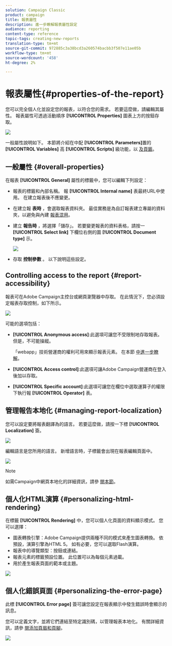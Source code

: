 ```yaml
---
solution: Campaign Classic
product: campaign
title: 報表屬性
description: 進一步瞭解報表屬性設定
audience: reporting
content-type: reference
topic-tags: creating-new-reports
translation-type: tm+mt
source-git-commit: 972885c3a38bcd3a260574bacbb3f507e11ae05b
workflow-type: tm+mt
source-wordcount: '458'
ht-degree: 2%

---
```



# 報表屬性{#properties-of-the-report}

您可以完全個人化並設定您的報表，以符合您的需求。 若要這麼做，請編輯其屬性。 報表屬性可透過活動順序 **[!UICONTROL Properties]** 圖表上方的按鈕存取。

![](assets/s_ncs_advuser_report_properties_01.png)

一般屬性說明如下。 本節將介紹在中配 **[!UICONTROL Parameters]**&#x200B;置的 **[!UICONTROL Variables]** 高 **[!UICONTROL Scripts]** 級功能，以 [及頁籤](../../reporting/using/advanced-functionalities.md)。

## 一般屬性 {#overall-properties}

在報表 **[!UICONTROL General]** 屬性的標籤中，您可以編輯下列設定：

* 報表的標籤和內部名稱。 報 **[!UICONTROL Internal name]** 表最終URL中使用。 在建立報表後不應變更。

* 在建立報 **表時** ，會選取報表資料夾。 最佳實務是為自訂報表建立專屬的資料夾，以避免與內建 [報表混用](../../reporting/using/about-campaign-built-in-reports.md)。

* 建立 **報告時** ，將選擇「儲存」。 若要變更報表的資料表格，請按一 **[!UICONTROL Select link]** 下欄位右側的圖 **[!UICONTROL Document type]** 示。

   ![](assets/s_ncs_advuser_report_properties_02.png)

* 存取 **控制參數** 。 以下說明這些設定。

## Controlling access to the report {#report-accessibility}

報表可在Adobe Campaign主控台或網頁瀏覽器中存取。 在此情況下，您必須設定報表存取控制，如下所示。

![](assets/s_ncs_advuser_report_properties_02b.png)

可能的選項包括：

* **[!UICONTROL Anonymous access]**:此選項可讓您不受限制地存取報表。 但是，不可能操縱。

   「webapp」技術營運商的權利可用來顯示報表元素。 在本節 [中進一步瞭解](../../platform/using/access-management.md#default-operators)。

* **[!UICONTROL Access control]**:此選項可讓Adobe Campaign營運商在登入後加以存取。
* **[!UICONTROL Specific account]**:此選項可讓您在欄位中選取運算子的權限下執行報 **[!UICONTROL Operator]** 表。

## 管理報告本地化 {#managing-report-localization}

您可以設定要將報表翻譯為的語言。 若要這麼做，請按一下標 **[!UICONTROL Localization]** 簽。

![](assets/s_ncs_advuser_report_properties_06.png)

編輯語言是您所用的語言。 新增語言時，子標籤會出現在報表編輯頁面中。

![](assets/s_ncs_advuser_report_properties_05a.png)

>[!NOTE]
>
>如需Campaign中網頁本地化的詳細資訊，請參 [閱本節](../../web/using/translating-a-web-form.md)。

## 個人化HTML演算 {#personalizing-html-rendering}

在標籤 **[!UICONTROL Rendering]** 中，您可以個人化頁面的資料顯示模式。 您可以選擇：

* 圖表轉換引擎：Adobe Campaign提供兩種不同的模式來產生圖表轉換。 依預設，演算引擎為HTML 5。 如有必要，您可以選取Flash演算。
* 報表中的導覽類型：按鈕或連結。
* 報表元素的標籤預設位置。 此位置可以為每個元素過載。
* 用於產生報表頁面的範本或主題。

![](assets/s_ncs_advuser_report_properties_08.png)

## 個人化錯誤頁面 {#personalizing-the-error-page}

此標 **[!UICONTROL Error page]** 簽可讓您設定在報表顯示中發生錯誤時會顯示的訊息。

您可以定義文字，並將它們連結至特定識別碼，以管理報表本地化。 有關詳細資訊，請參 [閱添加頁眉和頁腳](../../reporting/using/element-layout.md#adding-a-header-and-a-footer)。

![](assets/s_ncs_advuser_report_properties_11.png)
